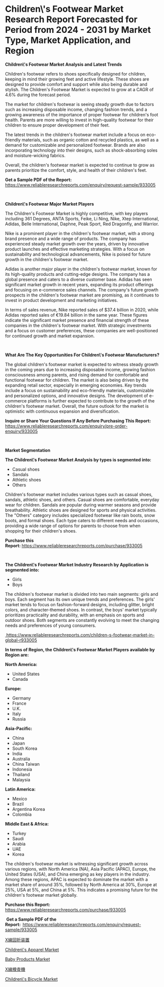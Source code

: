 <p><h1>Children\'s Footwear Market Research Report Forecasted for Period from 2024 -  2031 by Market Type, Market Application, and Region</h1></p><p><strong>Children\'s Footwear Market Analysis and Latest Trends</strong></p>
<p><p>Children's footwear refers to shoes specifically designed for children, keeping in mind their growing feet and active lifestyle. These shoes are designed to provide comfort and support while also being durable and stylish. The Children's Footwear Market is expected to grow at a CAGR of 4.6% during the forecast period.</p><p>The market for children's footwear is seeing steady growth due to factors such as increasing disposable income, changing fashion trends, and a growing awareness of the importance of proper footwear for children's foot health. Parents are more willing to invest in high-quality footwear for their children to ensure proper development of their feet.</p><p>The latest trends in the children's footwear market include a focus on eco-friendly materials, such as organic cotton and recycled plastics, as well as a demand for customizable and personalized footwear. Brands are also incorporating technology into their designs, such as shock-absorbing soles and moisture-wicking fabrics.</p><p>Overall, the children's footwear market is expected to continue to grow as parents prioritize the comfort, style, and health of their children's feet.</p></p>
<p><strong>Get a Sample PDF of the Report:&nbsp;</strong> <a href="https://www.reliableresearchreports.com/enquiry/request-sample/933005">https://www.reliableresearchreports.com/enquiry/request-sample/933005</a></p>
<p>&nbsp;</p>
<p><strong>Children\'s Footwear Major Market Players</strong></p>
<p><p>The Children's Footwear Market is highly competitive, with key players including 361 Degrees, ANTA Sports, Feike, Li Ning, Nike, Xtep International, Adidas, Belle International, Daphne, Peak Sport, Red Dragonfly, and Warrior. </p><p>Nike is a prominent player in the children's footwear market, with a strong brand presence and a wide range of products. The company has experienced steady market growth over the years, driven by innovative product launches and effective marketing strategies. With a focus on sustainability and technological advancements, Nike is poised for future growth in the children's footwear market.</p><p>Adidas is another major player in the children's footwear market, known for its high-quality products and cutting-edge designs. The company has a global presence and caters to a diverse customer base. Adidas has seen significant market growth in recent years, expanding its product offerings and focusing on e-commerce sales channels. The company's future growth prospects in the children's footwear market are promising, as it continues to invest in product development and marketing initiatives.</p><p>In terms of sales revenue, Nike reported sales of $37.4 billion in 2020, while Adidas reported sales of €19.84 billion in the same year. These figures indicate the significant market presence and financial strength of these companies in the children's footwear market. With strategic investments and a focus on customer preferences, these companies are well-positioned for continued growth and market expansion.</p></p>
<p>&nbsp;</p>
<p><strong>What Are The Key Opportunities For Children\'s Footwear Manufacturers?</strong></p>
<p><p>The global children's footwear market is expected to witness steady growth in the coming years due to increasing disposable income, growing fashion consciousness among parents, and rising demand for comfortable and functional footwear for children. The market is also being driven by the expanding retail sector, especially in emerging economies. Key trends include a focus on sustainability and eco-friendly materials, customizable and personalized options, and innovative designs. The development of e-commerce platforms is further expected to contribute to the growth of the children's footwear market. Overall, the future outlook for the market is optimistic with continuous expansion and diversification.</p></p>
<p><strong>Inquire or Share Your Questions If Any Before Purchasing This Report:</strong> <a href="https://www.reliableresearchreports.com/enquiry/pre-order-enquiry/933005">https://www.reliableresearchreports.com/enquiry/pre-order-enquiry/933005</a></p>
<p>&nbsp;</p>
<p><strong>Market Segmentation</strong></p>
<p><strong>The Children\'s Footwear Market Analysis by types is segmented into:</strong></p>
<p><ul><li>Casual shoes</li><li>Sandals</li><li>Athletic shoes</li><li>Others</li></ul></p>
<p><p>Children's footwear market includes various types such as casual shoes, sandals, athletic shoes, and others. Casual shoes are comfortable, everyday wear for children. Sandals are popular during warmer seasons and provide breathability. Athletic shoes are designed for sports and physical activities. The "Others" category includes specialized footwear like rain boots, snow boots, and formal shoes. Each type caters to different needs and occasions, providing a wide range of options for parents to choose from when shopping for their children's shoes.</p></p>
<p><strong>Purchase this Report:&nbsp;</strong><a href="https://www.reliableresearchreports.com/purchase/933005">https://www.reliableresearchreports.com/purchase/933005</a></p>
<p>&nbsp;</p>
<p><strong>The Children\'s Footwear Market Industry Research by Application is segmented into:</strong></p>
<p><ul><li>Girls</li><li>Boys</li></ul></p>
<p><p>The children's footwear market is divided into two main segments: girls and boys. Each segment has its own unique trends and preferences. The girls' market tends to focus on fashion-forward designs, including glitter, bright colors, and character-themed shoes. In contrast, the boys' market typically prioritizes practicality and durability, with an emphasis on sports and outdoor shoes. Both segments are constantly evolving to meet the changing needs and preferences of young consumers.</p></p>
<p><a href="https://www.reliableresearchreports.com/children-s-footwear-market-in-global-r933005">&nbsp;https://www.reliableresearchreports.com/children-s-footwear-market-in-global-r933005</a></p>
<p><strong>In terms of Region, the Children\'s Footwear Market Players available by Region are:</strong></p>
<p>
    <p> <strong> North America: </strong>
        <ul>
            <li>United States</li>
            <li>Canada</li>
        </ul>
        </p> 
    <p> <strong> Europe: </strong>
        <ul>
            <li>Germany</li>
            <li>France</li>
            <li>U.K.</li>
            <li>Italy</li>
            <li>Russia</li>
        </ul>
        </p> 
    <p> <strong> Asia-Pacific: </strong>
        <ul>
            <li>China</li>
            <li>Japan</li>
            <li>South Korea</li>
            <li>India</li>
            <li>Australia</li>
            <li>China Taiwan</li>
            <li>Indonesia</li>
            <li>Thailand</li>
            <li>Malaysia</li>
        </ul>
        </p> 
    <p> <strong> Latin America: </strong>
        <ul>
            <li>Mexico</li>
            <li>Brazil</li>
            <li>Argentina Korea</li>
            <li>Colombia</li>
        </ul>
        </p> 
    <p> <strong> Middle East & Africa: </strong>
        <ul>
            <li>Turkey</li>
            <li>Saudi</li>
            <li>Arabia</li>
            <li>UAE</li>
            <li>Korea</li>
        </ul>
    </p>
    </p>
<p><p>The children's footwear market is witnessing significant growth across various regions, with North America (NA), Asia Pacific (APAC), Europe, the United States (USA), and China emerging as key players in the industry. Among these regions, APAC is expected to dominate the market with a market share of around 35%, followed by North America at 30%, Europe at 25%, USA at 5%, and China at 5%. This indicates a promising future for the children's footwear market globally.</p></p>
<p><strong>Purchase this Report: </strong><a href="https://www.reliableresearchreports.com/purchase/933005">https://www.reliableresearchreports.com/purchase/933005</a></p>
<p>&nbsp;<strong>Get a Sample PDF of the Report:&nbsp;&nbsp;</strong><a href="https://www.reliableresearchreports.com/enquiry/request-sample/933005">https://www.reliableresearchreports.com/enquiry/request-sample/933005</a></p>
<p><strong></strong></p>
<p><p><a href="https://medium.com/@titusboyer1/x%E7%B7%9A%E5%9B%9E%E6%8A%98%E8%A8%88%E5%99%A8%E5%B8%82%E5%A0%B4%E3%81%AE%E3%82%B5%E3%82%A4%E3%82%BA-%E3%82%B7%E3%82%A7%E3%82%A2-%E3%83%88%E3%83%AC%E3%83%B3%E3%83%89%E5%88%86%E6%9E%90%E3%83%AC%E3%83%9D%E3%83%BC%E3%83%88-%E8%A3%BD%E5%93%81-%E7%B2%89%E6%9C%ABxrd-%E5%8D%98%E7%B5%90%E6%99%B6xrd-%E5%88%A5%E3%81%8A%E3%82%88%E3%81%B3%E3%82%BB%E3%82%B0%E3%83%A1%E3%83%B3%E3%83%88%E5%88%A5%E4%BA%88%E6%B8%AC-2024%E5%B9%B4-2031%E5%B9%B4-8e31fe8fdd33">X線回折装置</a></p><p><a href="https://github.com/pizolina/Market-Research-Report-List-6/blob/main/childrens-apparel-market.md">Children\'s Apparel Market</a></p><p><a href="https://issuu.com/reportprime-2/docs/baby-products-market-size-2030.pptx_c554ad6702723e">Baby Products Market</a></p><p><a href="https://medium.com/@samleite85/x%E7%B7%9A%E6%A4%9C%E6%9F%BB%E6%A9%9F%E5%B8%82%E5%A0%B4%E3%81%AE%E6%A6%82%E8%A6%81-2024%E5%B9%B4%E3%81%8B%E3%82%892031%E5%B9%B4%E3%81%BE%E3%81%A7%E3%81%AE%E4%B8%96%E7%95%8C%E5%B8%82%E5%A0%B4%E5%8B%95%E5%90%91%E3%81%A8%E5%B0%86%E6%9D%A5%E3%81%AE%E5%B1%95%E6%9C%9B-ec575975227e">X線検査機</a></p><p><a href="https://github.com/tamvrosiya/Market-Research-Report-List-5/blob/main/childrens-bicycle-market.md">Children\'s Bicycle Market</a></p></p>
